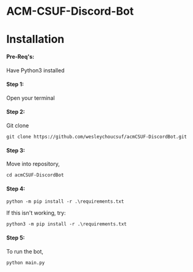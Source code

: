 # ACM-CSUF-Discord-Bot

# Installation

#### Pre-Req's:

Have Python3 installed


#### Step 1:

Open your terminal

#### Step 2:

Git clone

```
git clone https://github.com/wesleychoucsuf/acmCSUF-DiscordBot.git
```

#### Step 3:

Move into repository, 

```
cd acmCSUF-DiscordBot
```

#### Step 4:

```
python -m pip install -r .\requirements.txt
```
If this isn't working, try:

```
python3 -m pip install -r .\requirements.txt
```

#### Step 5:

To run the bot, 

```
python main.py
```
